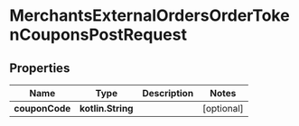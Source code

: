 
# MerchantsExternalOrdersOrderTokenCouponsPostRequest

## Properties
Name | Type | Description | Notes
------------ | ------------- | ------------- | -------------
**couponCode** | **kotlin.String** |  |  [optional]



